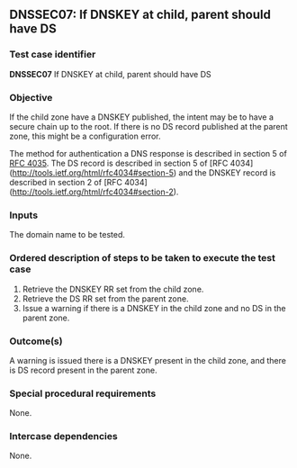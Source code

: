 ## DNSSEC07: If DNSKEY at child, parent should have DS

### Test case identifier
**DNSSEC07** If DNSKEY at child, parent should have DS

### Objective

If the child zone have a DNSKEY published, the intent may be to have a
secure chain up to the root. If there is no DS record published at the
parent zone, this might be a configuration error.

The method for authentication a DNS response is described in section 5 of
[RFC 4035](http://tools.ietf.org/html/rfc4035#section-5). The DS record
is described in section 5 of [RFC 4034]
(http://tools.ietf.org/html/rfc4034#section-5) and the DNSKEY record is
described in section 2 of [RFC 4034]
(http://tools.ietf.org/html/rfc4034#section-2).

### Inputs

The domain name to be tested.

### Ordered description of steps to be taken to execute the test case

1. Retrieve the DNSKEY RR set from the child zone.
2. Retrieve the DS RR set from the parent zone.
3. Issue a warning if there is a DNSKEY in the child zone and no DS in the parent zone.

### Outcome(s)

A warning is issued there is a DNSKEY present in the child zone, and there
is DS record present in the parent zone.

### Special procedural requirements

None.

### Intercase dependencies

None.
